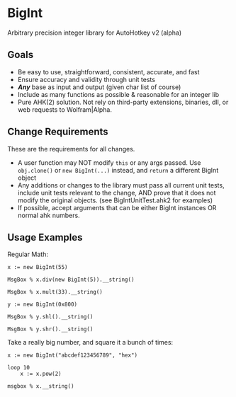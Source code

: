 BigInt
======

Arbitrary precision integer library for AutoHotkey v2 (alpha)

Goals
-----

* Be easy to use, straightforward, consistent, accurate, and fast
* Ensure accuracy and validity through unit tests
* ***Any*** base as input and output (given char list of course)
* Include as many functions as possible & reasonable for an 
  integer lib
* Pure AHK(2) solution. Not rely on third-party extensions, 
  binaries, dll, or web requests to Wolfram|Alpha. 

Change Requirements
-------------------

These are the requirements for all changes.

* A user function may NOT modify `this` or any args passed. Use 
  `obj.clone()` or `new BigInt(...)` instead, and `return` a 
  different BigInt object
* Any additions or changes to the library must pass all current 
  unit tests, include unit tests relevant to the change,
  AND prove that it does not modify the original objects.
  (see BigIntUnitTest.ahk2 for examples)
* If possible, accept arguments that can be either BigInt 
  instances OR normal ahk numbers.
  
Usage Examples
--------------

Regular Math:

    x := new BigInt(55)
    
    MsgBox % x.div(new BigInt(5)).__string()
    
    MsgBox % x.mult(33).__string()
    
    y := new BigInt(0x800)
    
    MsgBox % y.shl().__string()
    
    MsgBox % y.shr().__string()
    

Take a really big number, and square it a bunch of times: 

    x := new BigInt("abcdef123456789", "hex")
    
    loop 10
        x := x.pow(2)
        
    msgbox % x.__string()
